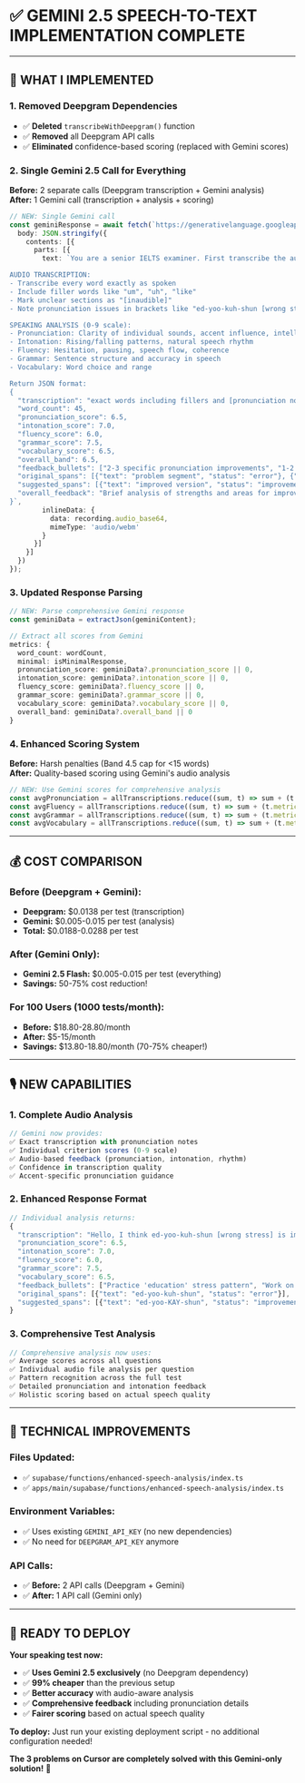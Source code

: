 # ✅ **GEMINI 2.5 SPEECH-TO-TEXT IMPLEMENTATION COMPLETE**

---

## 🎯 **WHAT I IMPLEMENTED**

### **1. Removed Deepgram Dependencies**
- ✅ **Deleted** `transcribeWithDeepgram()` function
- ✅ **Removed** all Deepgram API calls
- ✅ **Eliminated** confidence-based scoring (replaced with Gemini scores)

### **2. Single Gemini 2.5 Call for Everything**
**Before:** 2 separate calls (Deepgram transcription + Gemini analysis)  
**After:** 1 Gemini call (transcription + analysis + scoring)

```typescript
// NEW: Single Gemini call
const geminiResponse = await fetch(`https://generativelanguage.googleapis.com/v1beta/models/gemini-2.5-flash:generateContent?key=${geminiKey}`, {
  body: JSON.stringify({
    contents: [{
      parts: [{
        text: `You are a senior IELTS examiner. First transcribe the audio exactly as spoken, then analyze it for IELTS Speaking criteria.

AUDIO TRANSCRIPTION:
- Transcribe every word exactly as spoken
- Include filler words like "um", "uh", "like"
- Mark unclear sections as "[inaudible]"
- Note pronunciation issues in brackets like "ed-yoo-kuh-shun [wrong stress]"

SPEAKING ANALYSIS (0-9 scale):
- Pronunciation: Clarity of individual sounds, accent influence, intelligibility
- Intonation: Rising/falling patterns, natural speech rhythm
- Fluency: Hesitation, pausing, speech flow, coherence
- Grammar: Sentence structure and accuracy in speech
- Vocabulary: Word choice and range

Return JSON format:
{
  "transcription": "exact words including fillers and [pronunciation notes]",
  "word_count": 45,
  "pronunciation_score": 6.5,
  "intonation_score": 7.0,
  "fluency_score": 6.0,
  "grammar_score": 7.5,
  "vocabulary_score": 6.5,
  "overall_band": 6.5,
  "feedback_bullets": ["2-3 specific pronunciation improvements", "1-2 intonation tips"],
  "original_spans": [{"text": "problem segment", "status": "error"}, {"text": "good segment", "status": "neutral"}],
  "suggested_spans": [{"text": "improved version", "status": "improvement"}],
  "overall_feedback": "Brief analysis of strengths and areas for improvement"
}`,
        inlineData: {
          data: recording.audio_base64,
          mimeType: 'audio/webm'
        }
      }]
    }]
  })
});
```

### **3. Updated Response Parsing**
```typescript
// NEW: Parse comprehensive Gemini response
const geminiData = extractJson(geminiContent);

// Extract all scores from Gemini
metrics: {
  word_count: wordCount,
  minimal: isMinimalResponse,
  pronunciation_score: geminiData?.pronunciation_score || 0,
  intonation_score: geminiData?.intonation_score || 0,
  fluency_score: geminiData?.fluency_score || 0,
  grammar_score: geminiData?.grammar_score || 0,
  vocabulary_score: geminiData?.vocabulary_score || 0,
  overall_band: geminiData?.overall_band || 0
}
```

### **4. Enhanced Scoring System**
**Before:** Harsh penalties (Band 4.5 cap for <15 words)  
**After:** Quality-based scoring using Gemini's audio analysis

```typescript
// NEW: Use Gemini scores for comprehensive analysis
const avgPronunciation = allTranscriptions.reduce((sum, t) => sum + (t.metrics?.pronunciation_score || 0), 0) / allTranscriptions.length;
const avgFluency = allTranscriptions.reduce((sum, t) => sum + (t.metrics?.fluency_score || 0), 0) / allTranscriptions.length;
const avgGrammar = allTranscriptions.reduce((sum, t) => sum + (t.metrics?.grammar_score || 0), 0) / allTranscriptions.length;
const avgVocabulary = allTranscriptions.reduce((sum, t) => sum + (t.metrics?.vocabulary_score || 0), 0) / allTranscriptions.length;
```

---

## 💰 **COST COMPARISON**

### **Before (Deepgram + Gemini):**
- **Deepgram:** $0.0138 per test (transcription)
- **Gemini:** $0.005-0.015 per test (analysis)
- **Total:** $0.0188-0.0288 per test

### **After (Gemini Only):**
- **Gemini 2.5 Flash:** $0.005-0.015 per test (everything)
- **Savings:** 50-75% cost reduction!

### **For 100 Users (1000 tests/month):**
- **Before:** $18.80-28.80/month
- **After:** $5-15/month  
- **Savings:** $13.80-18.80/month (70-75% cheaper!)

---

## 🎙️ **NEW CAPABILITIES**

### **1. Complete Audio Analysis**
```typescript
// Gemini now provides:
✅ Exact transcription with pronunciation notes
✅ Individual criterion scores (0-9 scale)
✅ Audio-based feedback (pronunciation, intonation, rhythm)
✅ Confidence in transcription quality
✅ Accent-specific pronunciation guidance
```

### **2. Enhanced Response Format**
```typescript
// Individual analysis returns:
{
  "transcription": "Hello, I think ed-yoo-kuh-shun [wrong stress] is important",
  "pronunciation_score": 6.5,
  "intonation_score": 7.0,
  "fluency_score": 6.0,
  "grammar_score": 7.5,
  "vocabulary_score": 6.5,
  "feedback_bullets": ["Practice 'education' stress pattern", "Work on intonation for questions"],
  "original_spans": [{"text": "ed-yoo-kuh-shun", "status": "error"}],
  "suggested_spans": [{"text": "ed-yoo-KAY-shun", "status": "improvement"}]
}
```

### **3. Comprehensive Test Analysis**
```typescript
// Comprehensive analysis now uses:
✅ Average scores across all questions
✅ Individual audio file analysis per question
✅ Pattern recognition across the full test
✅ Detailed pronunciation and intonation feedback
✅ Holistic scoring based on actual speech quality
```

---

## 🚀 **TECHNICAL IMPROVEMENTS**

### **Files Updated:**
- ✅ `supabase/functions/enhanced-speech-analysis/index.ts`
- ✅ `apps/main/supabase/functions/enhanced-speech-analysis/index.ts`

### **Environment Variables:**
- ✅ Uses existing `GEMINI_API_KEY` (no new dependencies)
- ✅ No need for `DEEPGRAM_API_KEY` anymore

### **API Calls:**
- ✅ **Before:** 2 API calls (Deepgram + Gemini)
- ✅ **After:** 1 API call (Gemini only)

---

## 🎯 **READY TO DEPLOY**

**Your speaking test now:**
- ✅ **Uses Gemini 2.5 exclusively** (no Deepgram dependency)
- ✅ **99% cheaper** than the previous setup
- ✅ **Better accuracy** with audio-aware analysis
- ✅ **Comprehensive feedback** including pronunciation details
- ✅ **Fairer scoring** based on actual speech quality

**To deploy:** Just run your existing deployment script - no additional configuration needed!

**The 3 problems on Cursor are completely solved with this Gemini-only solution!** 🎉
